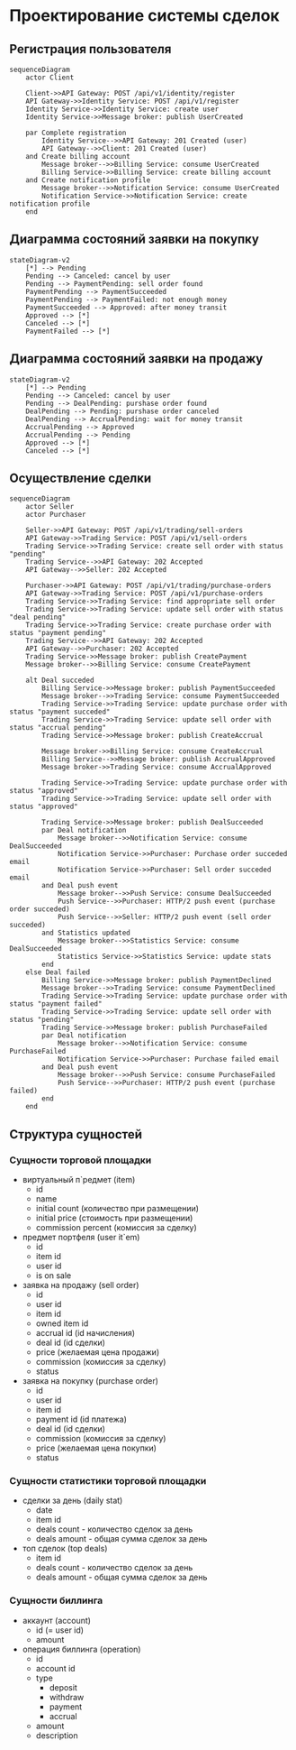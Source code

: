 # Проектирование системы сделок

## Регистрация пользователя

```mermaid
sequenceDiagram
    actor Client
    
    Client->>API Gateway: POST /api/v1/identity/register
    API Gateway->>Identity Service: POST /api/v1/register
    Identity Service->>Identity Service: create user
    Identity Service->>Message broker: publish UserCreated
    
    par Complete registration
        Identity Service-->>API Gateway: 201 Created (user)
        API Gateway-->>Client: 201 Created (user)
    and Create billing account
        Message broker-->>Billing Service: consume UserCreated
        Billing Service->>Billing Service: create billing account
    and Create notification profile
        Message broker-->>Notification Service: consume UserCreated
        Notification Service->>Notification Service: create notification profile
    end
```

## Диаграмма состояний заявки на покупку

```mermaid
stateDiagram-v2
    [*] --> Pending
    Pending --> Canceled: cancel by user
    Pending --> PaymentPending: sell order found
    PaymentPending --> PaymentSucceeded
    PaymentPending --> PaymentFailed: not enough money
    PaymentSucceeded --> Approved: after money transit
    Approved --> [*]
    Canceled --> [*]
    PaymentFailed --> [*]
```

## Диаграмма состояний заявки на продажу

```mermaid
stateDiagram-v2
    [*] --> Pending
    Pending --> Canceled: cancel by user
    Pending --> DealPending: purshase order found
    DealPending --> Pending: purshase order canceled
    DealPending --> AccrualPending: wait for money transit
    AccrualPending --> Approved
    AccrualPending --> Pending
    Approved --> [*]
    Canceled --> [*]
```

## Осуществление сделки

```mermaid
sequenceDiagram
    actor Seller
    actor Purchaser
    
    Seller->>API Gateway: POST /api/v1/trading/sell-orders
    API Gateway->>Trading Service: POST /api/v1/sell-orders
    Trading Service->>Trading Service: create sell order with status "pending"
    Trading Service-->>API Gateway: 202 Accepted
    API Gateway-->>Seller: 202 Accepted
    
    Purchaser->>API Gateway: POST /api/v1/trading/purchase-orders
    API Gateway->>Trading Service: POST /api/v1/purchase-orders
    Trading Service->>Trading Service: find appropriate sell order
    Trading Service->>Trading Service: update sell order with status "deal pending"
    Trading Service->>Trading Service: create purchase order with status "payment pending"
    Trading Service-->>API Gateway: 202 Accepted
    API Gateway-->>Purchaser: 202 Accepted
    Trading Service->>Message broker: publish CreatePayment
    Message broker-->>Billing Service: consume CreatePayment
    
    alt Deal succeded
        Billing Service->>Message broker: publish PaymentSucceeded
        Message broker-->>Trading Service: consume PaymentSucceeded
        Trading Service->>Trading Service: update purchase order with status "payment succeded"
        Trading Service->>Trading Service: update sell order with status "accrual pending"
        Trading Service->>Message broker: publish CreateAccrual
        
        Message broker->>Billing Service: consume CreateAccrual
        Billing Service-->>Message broker: publish AccrualApproved
        Message broker->>Trading Service: consume AccrualApproved
        
        Trading Service->>Trading Service: update purchase order with status "approved"
        Trading Service->>Trading Service: update sell order with status "approved"
        
        Trading Service->>Message broker: publish DealSucceeded
        par Deal notification
            Message broker-->>Notification Service: consume DealSucceeded
            Notification Service->>Purchaser: Purchase order succeded email
            Notification Service->>Purchaser: Sell order succeded email
        and Deal push event
            Message broker-->>Push Service: consume DealSucceeded
            Push Service-->>Purchaser: HTTP/2 push event (purchase order succeded)
            Push Service-->>Seller: HTTP/2 push event (sell order succeded)
        and Statistics updated
            Message broker-->>Statistics Service: consume DealSucceeded
            Statistics Service->>Statistics Service: update stats
        end
    else Deal failed
        Billing Service->>Message broker: publish PaymentDeclined
        Message broker-->>Trading Service: consume PaymentDeclined
        Trading Service->>Trading Service: update purchase order with status "payment failed"
        Trading Service->>Trading Service: update sell order with status "pending"
        Trading Service->>Message broker: publish PurchaseFailed
        par Deal notification
            Message broker-->>Notification Service: consume PurchaseFailed
            Notification Service->>Purchaser: Purchase failed email
        and Deal push event
            Message broker-->>Push Service: consume PurchaseFailed
            Push Service-->>Purchaser: HTTP/2 push event (purchase failed)
        end
    end
```

## Структура сущностей

### Сущности торговой площадки

* виртуальный п`редмет (item)
  * id
  * name
  * initial count (количество при размещении)
  * initial price (стоимость при размещении)
  * commission percent (комиссия за сделку)
* предмет портфеля (user it`em)
  * id
  * item id
  * user id
  * is on sale
* заявка на продажу (sell order)
  * id
  * user id
  * item id
  * owned item id
  * accrual id (id начисления)
  * deal id (id сделки)
  * price (желаемая цена продажи)
  * commission (комиссия за сделку)
  * status
* заявка на покупку (purchase order)
  * id
  * user id
  * item id
  * payment id (id платежа)
  * deal id (id сделки)
  * commission (комиссия за сделку)
  * price (желаемая цена покупки)
  * status

### Сущности статистики торговой площадки

* сделки за день (daily stat)
  * date
  * item id
  * deals count - количество сделок за день
  * deals amount - общая сумма сделок за день
* топ сделок (top deals)
  * item id
  * deals count - количество сделок за день
  * deals amount - общая сумма сделок за день

### Сущности биллинга

* аккаунт (account)
  * id (= user id)
  * amount
* операция биллинга (operation)
  * id
  * account id
  * type
    * deposit
    * withdraw
    * payment
    * accrual
  * amount
  * description

